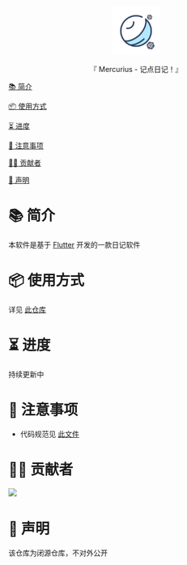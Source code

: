 <div align="center">
  <img id="mercurius" width="96" alt="mercurius" src="repository_icon/icon.svg">
  <p>『 Mercurius - 记点日记！』</p>
</div>

[📚 简介](#-简介)

[📦 使用方式](#-使用方式)

[⏳ 进度](#-进度)

[📌 注意事项](#-注意事项)

[🧑‍💻 贡献者](#-贡献者)

[🔦 声明](#-声明)

# 📚 简介

本软件是基于 [Flutter](https://flutter.dev/) 开发的一款日记软件

# 📦 使用方式

详见 [此仓库](https://github.com/Cierra-Runis/mercurius_warehouse)

# ⏳ 进度

持续更新中

# 📌 注意事项

- 代码规范见 [此文件](CODE_STANDARD.md)

# 🧑‍💻 贡献者

<a href="https://github.com/Cierra-Runis/mercurius_warehouse/graphs/contributors">
  <img src="https://contrib.rocks/image?repo=Cierra-Runis/mercurius_warehouse" />
</a>

# 🔦 声明

该仓库为闭源仓库，不对外公开
